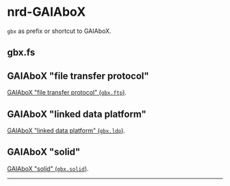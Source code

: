 # nrd-GAIAboX

`gbx` as prefix or shortcut to GAIAboX.

## gbx.fs

## GAIAboX "file transfer protocol"

[GAIAboX "file transfer protocol" (`gbx.ftp`)](./gbx.ftp/README.md).

## GAIAboX "linked data platform"

[GAIAboX "linked data platform" (`gbx.ldp`)](./gbx.ldp/README.md).

## GAIAboX "solid"

[GAIAboX "solid" (`gbx.solid`)](./gbx.solid/README.md).

---